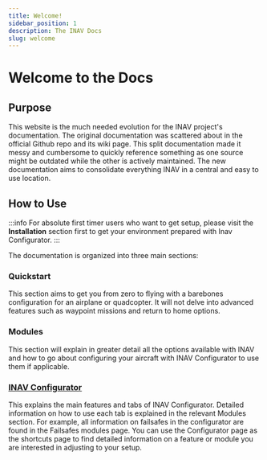 ```yaml
---
title: Welcome!
sidebar_position: 1
description: The INAV Docs
slug: welcome
---
```


# Welcome to the Docs

## Purpose

This website is the much needed evolution for the INAV project's documentation. 
The original documentation was scattered about in the official Github repo and its wiki page. 
This split documentation made it messy and cumbersome to quickly reference something as one source might be outdated while the other is actively maintained. 
The new documentation aims to consolidate everything INAV in a central and easy to use location.

## How to Use

:::info
For absolute first timer users who want to get setup, please visit the **Installation** section first to get your environment prepared with Inav Configurator. 
:::

The documentation is organized into three main sections:

### **Quickstart** 
This section aims to get you from zero to flying with a barebones configuration for an airplane or quadcopter. 
It will not delve into advanced features such as waypoint missions and return to home options. 

### **Modules** 
This section will explain in greater detail all the options available with INAV and how to go about configuring your aircraft with INAV Configurator to use them if applicable. 

### [INAV Configurator](/docs/configurator.md) 
This explains the main features and tabs of INAV Configurator. 
Detailed information on how to use each tab is explained in the relevant Modules section.
For example, all information on failsafes in the configurator are found in the Failsafes modules page.
You can use the Configurator page as the shortcuts page to find detailed information on a feature or module you are interested in adjusting to your setup.